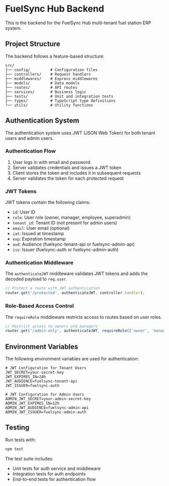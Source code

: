 # FuelSync Hub Backend

This is the backend for the FuelSync Hub multi-tenant fuel station ERP system.

## Project Structure

The backend follows a feature-based structure:

```
src/
├── config/         # Configuration files
├── controllers/    # Request handlers
├── middlewares/    # Express middlewares
├── models/         # Data models
├── routes/         # API routes
├── services/       # Business logic
├── tests/          # Unit and integration tests
├── types/          # TypeScript type definitions
└── utils/          # Utility functions
```

## Authentication System

The authentication system uses JWT (JSON Web Token) for both tenant users and admin users.

### Authentication Flow

1. User logs in with email and password
2. Server validates credentials and issues a JWT token
3. Client stores the token and includes it in subsequent requests
4. Server validates the token for each protected request

### JWT Tokens

JWT tokens contain the following claims:

- `id`: User ID
- `role`: User role (owner, manager, employee, superadmin)
- `tenant_id`: Tenant ID (not present for admin users)
- `email`: User email (optional)
- `iat`: Issued at timestamp
- `exp`: Expiration timestamp
- `aud`: Audience (fuelsync-tenant-api or fuelsync-admin-api)
- `iss`: Issuer (fuelsync-auth or fuelsync-admin-auth)

### Authentication Middleware

The `authenticateJWT` middleware validates JWT tokens and adds the decoded payload to `req.user`.

```typescript
// Protect a route with JWT authentication
router.get('/protected', authenticateJWT, controller.handler);
```

### Role-Based Access Control

The `requireRole` middleware restricts access to routes based on user roles.

```typescript
// Restrict access to owners and managers
router.get('/admin-only', authenticateJWT, requireRole(['owner', 'manager']), controller.handler);
```

## Environment Variables

The following environment variables are used for authentication:

```
# JWT Configuration for Tenant Users
JWT_SECRET=your-secret-key
JWT_EXPIRES_IN=24h
JWT_AUDIENCE=fuelsync-tenant-api
JWT_ISSUER=fuelsync-auth

# JWT Configuration for Admin Users
ADMIN_JWT_SECRET=your-admin-secret-key
ADMIN_JWT_EXPIRES_IN=12h
ADMIN_JWT_AUDIENCE=fuelsync-admin-api
ADMIN_JWT_ISSUER=fuelsync-admin-auth
```

## Testing

Run tests with:

```bash
npm test
```

The test suite includes:

- Unit tests for auth service and middleware
- Integration tests for auth endpoints
- End-to-end tests for authentication flow